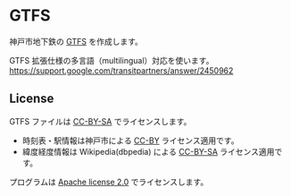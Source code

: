 GTFS
====
神戸市地下鉄の [GTFS](https://developers.google.com/transit/gtfs/reference) を作成します。

GTFS 拡張仕様の多言語（multilingual）対応を使います。
https://support.google.com/transitpartners/answer/2450962


License
-------
GTFS ファイルは [CC-BY-SA](http://creativecommons.org/licenses/by-sa/3.0/) でライセンスします。
+ 時刻表・駅情報は神戸市による [CC-BY](http://creativecommons.org/licenses/by/2.1/jp/) ライセンス適用です。
+ 緯度経度情報は Wikipedia(dbpedia) による [CC-BY-SA](http://creativecommons.org/licenses/by-sa/3.0/) ライセンス適用です。

プログラムは [Apache license 2.0](http://www.apache.org/licenses/LICENSE-2.0) でライセンスします。
